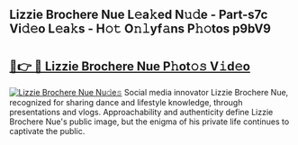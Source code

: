 ## Lizzie Brochere Nue L𝚎a𝚔ed N𝚞𝚍e - Part-s7c Vi𝚍𝚎o L𝚎a𝚔s - H𝚘𝚝 O𝚗𝚕yf𝚊ns P𝚑𝚘tos p9bV9

# <h2><a href="http://kf1cnl.oniu.top/?m=Lizzie+Brochere+Nue">🔗👉 🔴 Lizzie Brochere Nue P𝚑ot𝚘𝚜 V𝚒d𝚎o</a></h2>

[![Lizzie Brochere Nue Nu𝚍e𝚜](https://i.imgur.com/0qMVB7G.gif)](http://kf1cnl.oniu.top/?m=Lizzie+Brochere+Nue)
Social media innovator Lizzie Brochere Nue, recognized for sharing dance and lifestyle knowledge, through presentations and vlogs. Approachability and authenticity define Lizzie Brochere Nue's public image, but the enigma of his private life continues to captivate the public.  
